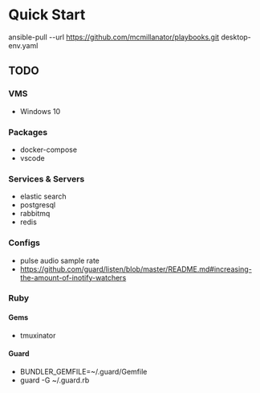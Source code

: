 # Quick Start

ansible-pull --url <https://github.com/mcmillanator/playbooks.git> desktop-env.yaml

## TODO

### VMS

* Windows 10

### Packages

* docker-compose
* vscode

### Services & Servers

* elastic search
* postgresql
* rabbitmq
* redis

### Configs

* pulse audio sample rate
* <https://github.com/guard/listen/blob/master/README.md#increasing-the-amount-of-inotify-watchers>

### Ruby

#### Gems

* tmuxinator

#### Guard

* BUNDLER_GEMFILE=~/.guard/Gemfile
* guard -G ~/.guard.rb
